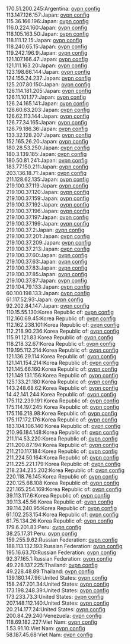 170.51.200.245:Argentina: [ovpn config](vpn/170_51_200_245.ovpn)  
113.147.126.157:Japan: [ovpn config](vpn/113_147_126_157.ovpn)  
115.36.166.196:Japan: [ovpn config](vpn/115_36_166_196.ovpn)  
116.0.224.160:Japan: [ovpn config](vpn/116_0_224_160.ovpn)  
118.105.163.50:Japan: [ovpn config](vpn/118_105_163_50.ovpn)  
118.111.12.15:Japan: [ovpn config](vpn/118_111_12_15.ovpn)  
118.240.65.15:Japan: [ovpn config](vpn/118_240_65_15.ovpn)  
119.242.196.9:Japan: [ovpn config](vpn/119_242_196_9.ovpn)  
121.107.166.47:Japan: [ovpn config](vpn/121_107_166_47.ovpn)  
121.111.163.20:Japan: [ovpn config](vpn/121_111_163_20.ovpn)  
123.198.66.144:Japan: [ovpn config](vpn/123_198_66_144.ovpn)  
124.155.24.237:Japan: [ovpn config](vpn/124_155_24_237.ovpn)  
125.207.80.150:Japan: [ovpn config](vpn/125_207_80_150.ovpn)  
126.114.181.205:Japan: [ovpn config](vpn/126_114_181_205.ovpn)  
126.11.101.177:Japan: [ovpn config](vpn/126_11_101_177.ovpn)  
126.24.165.141:Japan: [ovpn config](vpn/126_24_165_141.ovpn)  
126.60.63.203:Japan: [ovpn config](vpn/126_60_63_203.ovpn)  
126.62.113.144:Japan: [ovpn config](vpn/126_62_113_144.ovpn)  
126.77.34.165:Japan: [ovpn config](vpn/126_77_34_165.ovpn)  
126.79.186.36:Japan: [ovpn config](vpn/126_79_186_36.ovpn)  
133.32.128.207:Japan: [ovpn config](vpn/133_32_128_207.ovpn)  
152.165.26.20:Japan: [ovpn config](vpn/152_165_26_20.ovpn)  
180.28.53.250:Japan: [ovpn config](vpn/180_28_53_250.ovpn)  
180.3.139.185:Japan: [ovpn config](vpn/180_3_139_185.ovpn)  
180.50.81.241:Japan: [ovpn config](vpn/180_50_81_241.ovpn)  
183.77.150.211:Japan: [ovpn config](vpn/183_77_150_211.ovpn)  
203.136.18.71:Japan: [ovpn config](vpn/203_136_18_71.ovpn)  
211.128.62.135:Japan: [ovpn config](vpn/211_128_62_135.ovpn)  
219.100.37.119:Japan: [ovpn config](vpn/219_100_37_119.ovpn)  
219.100.37.120:Japan: [ovpn config](vpn/219_100_37_120.ovpn)  
219.100.37.159:Japan: [ovpn config](vpn/219_100_37_159.ovpn)  
219.100.37.192:Japan: [ovpn config](vpn/219_100_37_192.ovpn)  
219.100.37.196:Japan: [ovpn config](vpn/219_100_37_196.ovpn)  
219.100.37.197:Japan: [ovpn config](vpn/219_100_37_197.ovpn)  
219.100.37.199:Japan: [ovpn config](vpn/219_100_37_199.ovpn)  
219.100.37.2:Japan: [ovpn config](vpn/219_100_37_2.ovpn)  
219.100.37.201:Japan: [ovpn config](vpn/219_100_37_201.ovpn)  
219.100.37.209:Japan: [ovpn config](vpn/219_100_37_209.ovpn)  
219.100.37.213:Japan: [ovpn config](vpn/219_100_37_213.ovpn)  
219.100.37.60:Japan: [ovpn config](vpn/219_100_37_60.ovpn)  
219.100.37.63:Japan: [ovpn config](vpn/219_100_37_63.ovpn)  
219.100.37.83:Japan: [ovpn config](vpn/219_100_37_83.ovpn)  
219.100.37.85:Japan: [ovpn config](vpn/219_100_37_85.ovpn)  
219.100.37.87:Japan: [ovpn config](vpn/219_100_37_87.ovpn)  
219.104.79.133:Japan: [ovpn config](vpn/219_104_79_133.ovpn)  
60.100.198.133:Japan: [ovpn config](vpn/60_100_198_133.ovpn)  
61.117.52.93:Japan: [ovpn config](vpn/61_117_52_93.ovpn)  
92.202.84.147:Japan: [ovpn config](vpn/92_202_84_147.ovpn)  
110.15.55.130:Korea Republic of: [ovpn config](vpn/110_15_55_130.ovpn)  
112.160.69.45:Korea Republic of: [ovpn config](vpn/112_160_69_45.ovpn)  
112.162.238.101:Korea Republic of: [ovpn config](vpn/112_162_238_101.ovpn)  
112.218.90.236:Korea Republic of: [ovpn config](vpn/112_218_90_236.ovpn)  
115.91.121.83:Korea Republic of: [ovpn config](vpn/115_91_121_83.ovpn)  
118.218.32.67:Korea Republic of: [ovpn config](vpn/118_218_32_67.ovpn)  
119.195.112.214:Korea Republic of: [ovpn config](vpn/119_195_112_214.ovpn)  
121.136.29.114:Korea Republic of: [ovpn config](vpn/121_136_29_114.ovpn)  
121.141.154.214:Korea Republic of: [ovpn config](vpn/121_141_154_214.ovpn)  
121.145.66.160:Korea Republic of: [ovpn config](vpn/121_145_66_160.ovpn)  
121.149.131.156:Korea Republic of: [ovpn config](vpn/121_149_131_156.ovpn)  
125.133.21.180:Korea Republic of: [ovpn config](vpn/125_133_21_180.ovpn)  
143.248.68.62:Korea Republic of: [ovpn config](vpn/143_248_68_62.ovpn)  
14.42.141.244:Korea Republic of: [ovpn config](vpn/14_42_141_244.ovpn)  
175.112.239.191:Korea Republic of: [ovpn config](vpn/175_112_239_191.ovpn)  
175.114.197.245:Korea Republic of: [ovpn config](vpn/175_114_197_245.ovpn)  
175.116.218.98:Korea Republic of: [ovpn config](vpn/175_116_218_98.ovpn)  
175.117.172.176:Korea Republic of: [ovpn config](vpn/175_117_172_176.ovpn)  
183.104.106.140:Korea Republic of: [ovpn config](vpn/183_104_106_140.ovpn)  
210.96.184.148:Korea Republic of: [ovpn config](vpn/210_96_184_148.ovpn)  
211.114.53.220:Korea Republic of: [ovpn config](vpn/211_114_53_220.ovpn)  
211.200.87.194:Korea Republic of: [ovpn config](vpn/211_200_87_194.ovpn)  
211.210.117.184:Korea Republic of: [ovpn config](vpn/211_210_117_184.ovpn)  
211.224.50.164:Korea Republic of: [ovpn config](vpn/211_224_50_164.ovpn)  
211.225.221.179:Korea Republic of: [ovpn config](vpn/211_225_221_179.ovpn)  
218.234.235.202:Korea Republic of: [ovpn config](vpn/218_234_235_202.ovpn)  
220.118.76.145:Korea Republic of: [ovpn config](vpn/220_118_76_145.ovpn)  
220.125.68.108:Korea Republic of: [ovpn config](vpn/220_125_68_108.ovpn)  
221.165.254.169:Korea Republic of: [ovpn config](vpn/221_165_254_169.ovpn)  
39.113.117.6:Korea Republic of: [ovpn config](vpn/39_113_117_6.ovpn)  
39.113.45.56:Korea Republic of: [ovpn config](vpn/39_113_45_56.ovpn)  
39.114.240.95:Korea Republic of: [ovpn config](vpn/39_114_240_95.ovpn)  
61.102.253.154:Korea Republic of: [ovpn config](vpn/61_102_253_154.ovpn)  
61.75.134.26:Korea Republic of: [ovpn config](vpn/61_75_134_26.ovpn)  
179.6.201.83:Peru: [ovpn config](vpn/179_6_201_83.ovpn)  
38.25.17.31:Peru: [ovpn config](vpn/38_25_17_31.ovpn)  
159.255.9.62:Russian Federation: [ovpn config](vpn/159_255_9_62.ovpn)  
188.113.132.193:Russian Federation: [ovpn config](vpn/188_113_132_193.ovpn)  
195.16.63.70:Russian Federation: [ovpn config](vpn/195_16_63_70.ovpn)  
92.37.165.1:Russian Federation: [ovpn config](vpn/92_37_165_1.ovpn)  
49.228.137.225:Thailand: [ovpn config](vpn/49_228_137_225.ovpn)  
49.228.48.89:Thailand: [ovpn config](vpn/49_228_48_89.ovpn)  
139.180.147.96:United States: [ovpn config](vpn/139_180_147_96.ovpn)  
158.247.201.34:United States: [ovpn config](vpn/158_247_201_34.ovpn)  
173.198.248.39:United States: [ovpn config](vpn/173_198_248_39.ovpn)  
173.233.73.3:United States: [ovpn config](vpn/173_233_73_3.ovpn)  
207.148.112.140:United States: [ovpn config](vpn/207_148_112_140.ovpn)  
20.214.177.24:United States: [ovpn config](vpn/20_214_177_24.ovpn)  
200.84.29.240:Venezuela: [ovpn config](vpn/200_84_29_240.ovpn)  
118.69.182.227:Viet Nam: [ovpn config](vpn/118_69_182_227.ovpn)  
1.53.91.10:Viet Nam: [ovpn config](vpn/1_53_91_10.ovpn)  
58.187.45.68:Viet Nam: [ovpn config](vpn/58_187_45_68.ovpn)  
